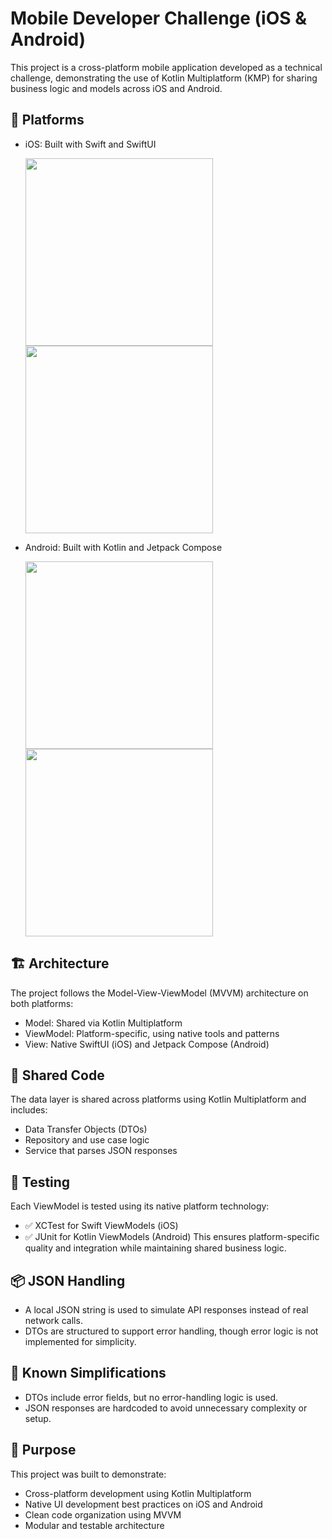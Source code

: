 # Mobile Developer Challenge (iOS & Android)

This project is a cross-platform mobile application developed as a technical challenge, demonstrating the use of Kotlin Multiplatform (KMP) for sharing business logic and models across iOS and Android.

## 📱 Platforms
- iOS: Built with Swift and SwiftUI
  
  <img src="https://imgur.com/9Vc0sHk.jpg"  height="300"> <img src="https://imgur.com/jn1SXAp.jpg"  height="300">
- Android: Built with Kotlin and Jetpack Compose

  <img src="https://imgur.com/aerI5oX.jpg"  height="300"> <img src="https://imgur.com/3YQYYR5.jpg"  height="300"> 

## 🏗 Architecture
The project follows the Model-View-ViewModel (MVVM) architecture on both platforms:
- Model: Shared via Kotlin Multiplatform
- ViewModel: Platform-specific, using native tools and patterns
- View: Native SwiftUI (iOS) and Jetpack Compose (Android)

## 🔗 Shared Code
The data layer is shared across platforms using Kotlin Multiplatform and includes:
- Data Transfer Objects (DTOs)
- Repository and use case logic
- Service that parses JSON responses

## 🧪 Testing
Each ViewModel is tested using its native platform technology:
- ✅ XCTest for Swift ViewModels (iOS)
- ✅ JUnit for Kotlin ViewModels (Android)
This ensures platform-specific quality and integration while maintaining shared business logic.

## 📦 JSON Handling
- A local JSON string is used to simulate API responses instead of real network calls.
- DTOs are structured to support error handling, though error logic is not implemented for simplicity.

## 🚧 Known Simplifications
- DTOs include error fields, but no error-handling logic is used.
- JSON responses are hardcoded to avoid unnecessary complexity or setup.

## 🚀 Purpose
This project was built to demonstrate:
- Cross-platform development using Kotlin Multiplatform
- Native UI development best practices on iOS and Android
- Clean code organization using MVVM
- Modular and testable architecture
